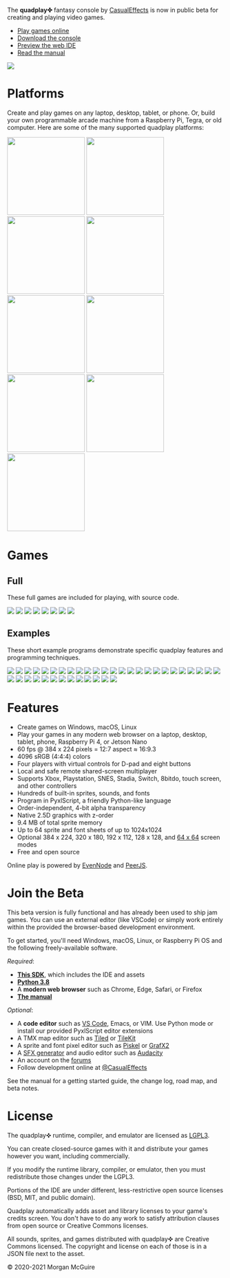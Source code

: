 The **quadplay✜** fantasy console by [CasualEffects](https://casual-effects.com)
is now in public beta for creating and playing video games.

- [Play games online](https://morgan3d.github.io/quadplay/console/quadplay.html?)
- [Download the console](https://github.com/morgan3d/quadplay/archive/master.zip)
- [Preview the web IDE](https://morgan3d.github.io/quadplay/console/quadplay.html?IDE=1&game=quad://games/quadpaddle)
- [Read the manual](https://morgan3d.github.io/quadplay/doc/manual.md.html)

![](doc/emulator.png)


Platforms
========================================================

Create and play games on any laptop, desktop, tablet, or phone. Or,
build your own programmable arcade machine from a Raspberry Pi, Tegra,
or old computer. Here are some of the many supported quadplay
platforms:

<img src="doc/laptop.jpg" height=180> <img src="doc/desktop.jpg" height=180> <img src="doc/phone.jpg" height=180> <img src="doc/rpi-arcade.jpg" height=180> <img src="doc/arcade.jpg" height=180> <img src="doc/xarcade-arcade.jpg" height=180> <img src="doc/nano-arcade.jpg" height=180> <img src="doc/quad-arcade.jpg" height=180> <img src="doc/gpd-win.jpg" height=180>

Games
========================================================

Full
--------------------------------------------------------
These full games are included for playing, with source
code.

[<img src="games/across_the_lake/label128.png">](https://morgan3d.github.io/quadplay/console/quadplay.html?game=games/across_the_lake) <img src="games/icetime/label128.png"> <img src="games/beat_the_gobblins/label128.png"> <img src="games/friendly_fishing/label128.png"> <img src="games/quadpaddle/label128.png"> <img src="games/doublesdepon/label128.png"> <img src="games/rps/label128.png"> <img src="games/serpitron/label128.png">


Examples
--------------------------------------------------------
These short example programs demonstrate specific quadplay
features and programming techniques.

<img src="examples/accel_demo/label128.png">
<img src="examples/animation/label128.png">
<img src="examples/boids/label128.png">
<img src="examples/camera_shake/label128.png">
<img src="examples/camera_zoom/label128.png">
<img src="examples/clouds/label128.png">
<img src="examples/dark_drive/label128.png">
<img src="examples/dual-stick/label128.png">
<img src="examples/entity/label128.png">
<img src="examples/fluid/label128.png">
<img src="examples/fontpreview/label128.png">
<img src="examples/gridmove/label128.png">
<img src="examples/helloworld/label128.png">
<img src="examples/highscore/label128.png">
<img src="examples/input/label128.png">
<img src="examples/kart/label128.png">
<img src="examples/lift_team/label128.png">
<img src="examples/perceptual_color/label128.png">
<img src="examples/physics/label128.png">
<img src="examples/piano/label128.png">
<img src="examples/planetgen/label128.png">
<img src="examples/robot/label128.png">
<img src="examples/roguelike/label128.png">
<img src="examples/rpg/label128.png">
<img src="examples/sequence_demo/label128.png">
<img src="examples/speedstreet/label128.png">
<img src="examples/sproing/label128.png">
<img src="examples/starter/label128.png">
<img src="examples/text/label128.png">
<img src="examples/touch/label128.png">
<img src="examples/track_mouse/label128.png">
<img src="examples/twin_analog/label128.png">
<img src="examples/vaporwave/label128.png">
<img src="examples/vehicles/label128.png">
<img src="examples/warlock3D/label128.png">
<img src="examples/word_game/label128.png">
<img src="examples/zcar/label128.png">
<img src="examples/zoom/label128.png">


Features
========================================================

- Create games on Windows, macOS, Linux
- Play your games in any modern web browser on a laptop, desktop, tablet, phone, Raspberry Pi 4, or Jetson Nano
- 60 fps @ 384 x 224 pixels = 12:7 aspect ≈ 16:9.3
- 4096 sRGB (4:4:4) colors
- Four players with virtual controls for D-pad and eight buttons
- Local and safe remote shared-screen multiplayer
- Supports Xbox, Playstation, SNES, Stadia, Switch, 8bitdo, touch screen, and other controllers
- Hundreds of built-in sprites, sounds, and fonts
- Program in PyxlScript, a friendly Python-like language
- Order-independent, 4-bit alpha transparency
- Native 2.5D graphics with z-order
- 9.4 MB of total sprite memory
- Up to 64 sprite and font sheets of up to 1024x1024
- Optional 384 x 224, 320 x 180, 192 x 112, 128 x 128, and [64 x 64](https://itch.io/jam/lowrezjam-2019) screen modes
- Free and open source

Online play is powered by [EvenNode](https://www.evennode.com/) and
[PeerJS](https://peerjs.com/).


Join the Beta
========================================================

This beta version is fully functional and has already been used to
ship jam games.  You can use an external editor (like VSCode) or
simply work entirely within the provided the browser-based development
environment.

To get started, you'll need Windows, macOS, Linux, or Raspberry Pi OS
and the following freely-available software.

_Required_:

- [**This SDK**](https://github.com/morgan3d/quadplay/archive/master.zip), which includes the IDE and assets
- [**Python 3.8**](https://www.python.org/downloads/)
- A **modern web browser** such as Chrome, Edge, Safari, or Firefox
- [**The manual**](https://morgan3d.github.io/quadplay/doc/manual.md.html)

_Optional_:

- A **code editor** such as [VS Code](https://code.visualstudio.com/), Emacs, or VIM. Use Python mode or install our provided PyxlScript editor extensions
- A TMX map editor such as [Tiled](https://www.mapeditor.org/) or [TileKit](https://rxi.itch.io/tilekit)
- A sprite and font pixel editor such as [Piskel](https://www.piskelapp.com/) or [GrafX2](http://pulkomandy.tk/projects/GrafX2/downloads?order=version&desc=1)
- A [SFX generator](https://www.bfxr.net/) and audio editor such as [Audacity](https://www.audacityteam.org/)
- An account on the [forums](http://quadplay.freeforums.net)
- Follow development online at [@CasualEffects](https://twitter.com/CasualEffects)

See the manual for a getting started guide, the change log, road map,
and beta notes.


License
========================================================

The quadplay✜ runtime, compiler, and emulator are licensed as
[LGPL3](https://www.gnu.org/licenses/lgpl-3.0.en.html). 

You can create closed-source games with it and distribute your games
however you want, including commercially. 

If you modify the runtime library, compiler, or emulator, then you
must redistribute those changes under the LGPL3.

Portions of the IDE are under different, less-restrictive
open source licenses (BSD, MIT, and public domain).

Quadplay automatically adds asset and library licenses to your
game's credits screen. You don't have to do any work to satisfy
attribution clauses from open source or Creative Commons licenses.

All sounds, sprites, and games distributed with quadplay✜ are Creative
Commons licensed. The copyright and license on each of those is in 
a JSON file next to the asset.

© 2020-2021 Morgan McGuire
